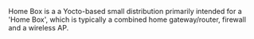 Home Box is a a Yocto-based small distribution primarily intended for
a 'Home Box', which is typically a combined home gateway/router, firewall
and a wireless AP.
